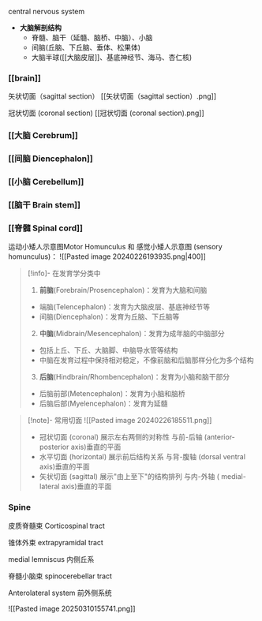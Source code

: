 central nervous system


- **大脑解剖结构**
    - 脊髓、脑干（延髓、脑桥、中脑）、小脑
    - 间脑(丘脑、下丘脑、垂体、松果体)
    - 大脑半球([[大脑皮层]]、基底神经节、海马、杏仁核)


### [[brain]]

矢状切面（sagittal section）
[[矢状切面（sagittal section）.png]]


冠状切面 (coronal section)
[[冠状切面 (coronal section).png]]



### [[大脑  Cerebrum]]



### [[间脑 Diencephalon]]



### [[小脑 Cerebellum]]



### [[脑干 Brain stem]]



### [[脊髓  Spinal cord]]





运动小矮人示意图Motor Homunculus 和 感觉小矮人示意图 (sensory homunculus)：
![[Pasted image 20240226193935.png|400]]


> [!info]- 在发育学分类中
> 
> 1. **前脑**(Forebrain/Prosencephalon)：发育为大脑和间脑
> 
> - 端脑(Telencephalon)：发育为大脑皮层、基底神经节等
> - 间脑(Diencephalon)：发育为丘脑、下丘脑等
> 
> 2. **中脑**(Midbrain/Mesencephalon)：发育为成年脑的中脑部分
> 
> - 包括上丘、下丘、大脑脚、中脑导水管等结构
> - 中脑在发育过程中保持相对稳定，不像前脑和后脑那样分化为多个结构
> 
> 3. **后脑**(Hindbrain/Rhombencephalon)：发育为小脑和脑干部分
> 
> - 后脑前部(Metencephalon)：发育为小脑和脑桥
> - 后脑后部(Myelencephalon)：发育为延髓

> [!note]- 常用切面
> ![[Pasted image 20240226185511.png]]
>- 冠状切面 (coronal)            展示左右两侧的对称性
>	与前-后轴 (anterior-posterior axis)垂直的平面
>- 水平切面 (horizontal)         展示前后结构关系
>	与背-腹轴 (dorsal­ ventral axis)垂直的平面
> - 矢状切面 (sagittal)  展示"由上至下"的结构排列
>	与内-外轴 ( medial-lateral axis)垂直的平面


### Spine


皮质脊髓束 Corticospinal tract

锥体外束 extrapyramidal tract

medial lemniscus 内侧丘系

脊髓小脑束 spinocerebellar tract

Anterolateral system 前外侧系统

![[Pasted image 20250310155741.png]]